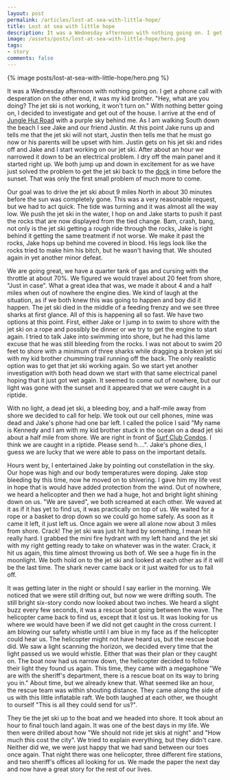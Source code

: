 ```yaml
---
layout: post
permalink: /articles/lost-at-sea-with-little-hope/
title: Lost at sea with little hope
description: It was a Wednesday afternoon with nothing going on. I get a phone call with desperation on the other end, it was my kid brother. "Hey, what are you doing? The jet ski is not working, it won't turn on."
image: /assets/posts/lost-at-sea-with-little-hope/hero.png
tags:
- story
comments: false
---
```


<div class="hero">{% image posts/lost-at-sea-with-little-hope/hero.png %}</div>

It was a Wednesday afternoon with nothing going on. I get a phone call with desperation on the other end, it was my kid brother. "Hey, what are you doing? The jet ski is not working, it won't turn on." With nothing better going on, I decided to investigate and get out of the house.  I arrive at the end of [Jungle Hut Road](http://maps.google.com/maps/ms?hl=en&ie=UTF8&msa=0&ll=29.582228,-81.175125&spn=0.016552,0.032895&z=16&iwloc=00048eeaf4af45d3e318b&msid=107650749134476812869.00048eeaefdb79e0df8f4) with a purple sky behind me. As I am walking South down the beach I see Jake and our friend Justin. At this point Jake runs up and tells me that the jet ski will not start, Justin then tells me that he must go now or his parents will be upset with him. Justin gets on his jet ski and rides off and Jake and I start working on our jet ski. After about an hour we narrowed it down to be an electrical problem. I dry off the main panel and it started right up. We both jump up and down in excitement for as we have just solved the problem to get the jet ski back to the [dock](http://maps.google.com/maps/ms?hl=en&ie=UTF8&msa=0&msid=107650749134476812869.00048eeaefdb79e0df8f4&ll=29.692359,-81.214156&spn=0.016534,0.032895&z=16&iwloc=00048eeb06a7095c3afa2) in time before the sunset. That was only the first small problem of much more to come.

Our goal was to drive the jet ski about 9 miles North in about 30 minutes before the sun was completely gone. This was a very reasonable request, but we had to act quick. The tide was turning and it was almost all the way low. We push the jet ski in the water, I hop on and Jake starts to push it past the rocks that are now displayed from the tied change. Bam, crash, bang, not only is the jet ski getting a rough ride through the rocks, Jake is right behind it getting the same treatment if not worse. We make it past the rocks, Jake hops up behind me covered in blood. His legs look like the rocks tried to make him his bitch, but he wasn't having that. We shouted again in yet another minor defeat.

We are going great, we have a quarter tank of gas and cursing with the throttle at about 70%. We figured we would travel about 20 feet from shore, "Just in case". What a great idea that was, we made it about 4 and a half miles when out of nowhere the engine dies. We kind of laugh at the situation, as if we both knew this was going to happen and boy did it happen. The jet ski died in the middle of a feeding frenzy and we see three sharks at first glance. All of this is happening all so fast. We have two options at this point. First, either Jake or I jump in to swim to shore with the jet ski on a rope and possibly be dinner or we try to get the engine to start again. I tried to talk Jake into swimming into shore, but he had this lame excuse that he was still bleeding from the rocks. I was not about to swim 20 feet to shore with a minimum of three sharks while dragging a broken jet ski with my kid brother chumming trail running off the back. The only realistic option was to get that jet ski working again. So we start yet another investigation with both head down we start with that same electrical panel hoping that it just got wet again. It seemed to come out of nowhere, but our light was gone with the sunset and it appeared that we were caught in a riptide.

With no light, a dead jet ski, a bleeding boy, and a half-mile away from shore we decided to call for help. We took out our cell phones, mine was dead and Jake's phone had one bar left. I called the police I said "My name is Kennedy and I am with my kid brother stuck in the ocean on a dead jet ski about a half mile from shore. We are right in front of [Surf Club Condos](http://maps.google.com/maps/ms?hl=en&ie=UTF8&msa=0&msid=107650749134476812869.00048eeaefdb79e0df8f4&ll=29.643174,-81.187677&spn=0.016542,0.032895&z=16&iwloc=00048eeafbe3636d47c27). I think we are caught in a riptide. Please send h....". Jake's phone dies, I guess we are lucky that we were able to pass on the important details.

Hours went by, I entertained Jake by pointing out constellation in the sky. Our hope was high and our body temperatures were doping. Jake stop bleeding by this time, now he moved on to shivering. I gave him my life vest in hope that is would have added protection from the wind. Out of nowhere, we heard a helicopter and then we had a huge, hot and bright light shining down on us. "We are saved", we both screamed at each other. We waved at it as if it has yet to find us, it was practically on top of us. We waited for a rope or a basket to drop down so we could go home safely. As soon as it came it left, it just left us. Once again we were all alone now about 3 miles from shore. Crack! The jet ski was just hit hard by something, I mean hit really hard. I grabbed the mini fire hydrant with my left hand and the jet ski with my right getting ready to take on whatever was in the water. Crack, it hit us again, this time almost throwing us both of. We see a huge fin in the moonlight. We both hold on to the jet ski and looked at each other as if it will be the last time. The shark never came back or it just waited for us to fall off.

It was getting later in the night or should I say earlier in the morning. We noticed that we were still drifting out, but now we were drifting south. The still bright six-story condo now looked about two inches. We heard a slight buzz every few seconds, it was a rescue boat going between the wave. The helicopter came back to find us, except that it lost us. It was looking for us where we would have been if we did not get caught in the cross current. I am blowing our safety whistle until I am blue in my face as if the helicopter could hear us. The helicopter might not have heard us, but the rescue boat did. We saw a light scanning the horizon, we decided every time that the light passed us we would whistle. Either that was their plan or they caught on. The boat now had us narrow down, the helicopter decided to follow their light they found us again. This time, they came with a megaphone "We are with the sheriff's department, there is a rescue boat on its way to bring you in." About time, but we already knew that. What seemed like an hour, the rescue team was within shouting distance. They came along the side of us with this little inflatable raft. We both laughed at each other, we thought to ourself "This is all they could send for us?".

They tie the jet ski up to the boat and we headed into shore. It took about an hour to final touch land again. It was one of the best days in my life. We then were drilled about how "We should not ride jet skis at night" and "How much this cost the city". We tried to explain everything, but they didn't care. Neither did we, we were just happy that we had sand between our toes once again. That night there was one helicopter, three different fire stations, and two sheriff's offices all looking for us. We made the paper the next day and now have a great story for the rest of our lives.
